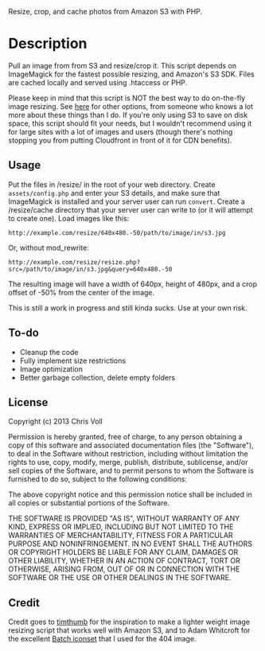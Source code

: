 Resize, crop, and cache photos from Amazon S3 with PHP.

# Description

Pull an image from from S3 and resize/crop it. This script depends on ImageMagick for the fastest possible resizing, and Amazon's S3 SDK. Files are cached locally and served using .htaccess or PHP.

Please keep in mind that this script is NOT the best way to do on-the-fly image resizing. See [here](http://www.binarymoon.co.uk/2010/11/timthumb-cdn-amazon-s3-good/) for other options, from someone who knows a lot more about these things than I do. If you're only using S3 to save on disk space, this script should fit your needs, but I wouldn't recommend using it for large sites with a lot of images and users (though there's nothing stopping you from putting Cloudfront in front of it for CDN benefits).

## Usage

Put the files in /resize/ in the root of your web directory. Create `assets/config.php` and enter your S3 details, and make sure that ImageMagick is installed and your server user can run `convert`. Create a /resize/cache directory that your server user can write to (or it will attempt to create one). Load images like this:

```
http://example.com/resize/640x480.-50/path/to/image/in/s3.jpg
```

Or, without mod_rewrite:

```
http://example.com/resize/resize.php?src=/path/to/image/in/s3.jpg&query=640x480.-50
```

The resulting image will have a width of 640px, height of 480px, and a crop offset of -50% from the center of the image.

This is still a work in progress and still kinda sucks. Use at your own risk.

## To-do

* Cleanup the code
* Fully implement size restrictions
* Image optimization
* Better garbage collection, delete empty folders

## License

Copyright (c) 2013 Chris Voll

Permission is hereby granted, free of charge, to any person obtaining a copy of this software and associated documentation files (the "Software"), to deal in the Software without restriction, including without limitation the rights to use, copy, modify, merge, publish, distribute, sublicense, and/or sell copies of the Software, and to permit persons to whom the Software is furnished to do so, subject to the following conditions:

The above copyright notice and this permission notice shall be included in all copies or substantial portions of the Software.

THE SOFTWARE IS PROVIDED "AS IS", WITHOUT WARRANTY OF ANY KIND, EXPRESS OR IMPLIED, INCLUDING BUT NOT LIMITED TO THE WARRANTIES OF MERCHANTABILITY, FITNESS FOR A PARTICULAR PURPOSE AND NONINFRINGEMENT. IN NO EVENT SHALL THE AUTHORS OR COPYRIGHT HOLDERS BE LIABLE FOR ANY CLAIM, DAMAGES OR OTHER LIABILITY, WHETHER IN AN ACTION OF CONTRACT, TORT OR OTHERWISE, ARISING FROM, OUT OF OR IN CONNECTION WITH THE SOFTWARE OR THE USE OR OTHER DEALINGS IN THE SOFTWARE.

## Credit

Credit goes to [timthumb](http://code.google.com/p/timthumb/) for the inspiration to make a lighter weight image resizing script that works well with Amazon S3, and to Adam Whitcroft for the excellent [Batch iconset](http://adamwhitcroft.com/batch/) that I used for the 404 image.